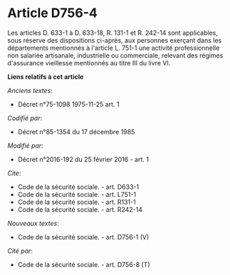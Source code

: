 # Article D756-4

Les articles D. 633-1 à D. 633-18, R. 131-1 et R. 242-14 sont applicables, sous réserve des dispositions ci-après, aux
personnes exerçant dans les départements mentionnés à l'article L. 751-1 une activité professionnelle non salariée
artisanale, industrielle ou commerciale, relevant des régimes d'assurance vieillesse mentionnés au titre III du livre VI.

**Liens relatifs à cet article**

_Anciens textes_:

  - Décret n°75-1098 1975-11-25 art. 1

_Codifié par_:

  - Décret n°85-1354 du 17 décembre 1985

_Modifié par_:

  - Décret n°2016-192 du 25 février 2016 - art. 1

_Cite_:

  - Code de la sécurité sociale. - art. D633-1
  - Code de la sécurité sociale. - art. L751-1
  - Code de la sécurité sociale. - art. R131-1
  - Code de la sécurité sociale. - art. R242-14

_Nouveaux textes_:

  - Code de la sécurité sociale. - art. D756-1 (V)

_Cité par_:

  - Code de la sécurité sociale. - art. D756-8 (T)
